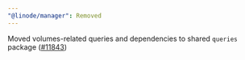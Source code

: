 ```yaml
---
"@linode/manager": Removed
---
```


Moved volumes-related queries and dependencies to shared `queries` package ([#11843](https://github.com/linode/manager/pull/11843))
